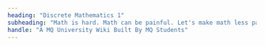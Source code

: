 ```yaml
---
heading: "Discrete Mathematics 1"
subheading: "Math is hard. Math can be painful. Let's make math less painful together :)"
handle: "A MQ University Wiki Built By MQ Students"
---
```

